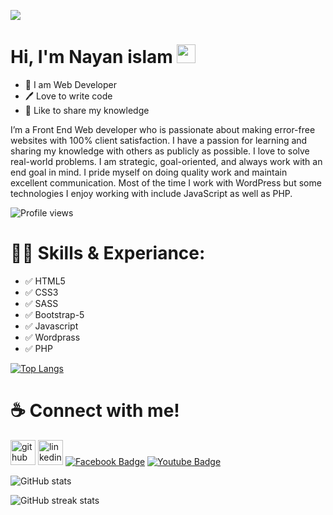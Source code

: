 
![](https://media-exp1.licdn.com/dms/image/C5616AQGfeaD_K3jgzw/profile-displaybackgroundimage-shrink_350_1400/0/1645865006510?e=1651104000&v=beta&t=7k3dODZZw_yr8oK2R9kBSNsW7Wn_l5caLsc80BvL_6w)

# Hi, I'm Nayan islam <img src="https://raw.githubusercontent.com/MartinHeinz/MartinHeinz/master/wave.gif" width="30px">
- 👑 I am Web Developer
- 🖊️ Love to write code
- 🎤 Like to share my knowledge

I’m a Front End Web developer who is passionate about making error-free websites with 100% client satisfaction. I have a passion for learning and sharing my knowledge with others as publicly as possible. I love to solve real-world problems. I am strategic, goal-oriented, and always work with an end goal in mind. I pride myself on doing quality work and maintain excellent communication. Most of the time I work with WordPress but some technologies I enjoy working with include JavaScript as well as PHP.

![Profile views](https://gpvc.arturio.dev/nayan369)

# 👨‍💻 Skills & Experiance:
- ✅ HTML5
- ✅ CSS3
- ✅ SASS
- ✅ Bootstrap-5
- ✅ Javascript
- ✅ Wordprass
- ✅ PHP

[![Top Langs](https://github-readme-stats.vercel.app/api/top-langs/?username=nayan369)](https://github.com/anuraghazra/github-readme-stats)

# ☕ Connect with me!
[<img src='https://cdn.jsdelivr.net/npm/simple-icons@3.0.1/icons/github.svg' alt='github' height='40'>](https://github.com/nayan369)  [<img src="https://camo.githubusercontent.com/a80d00f23720d0bc9f55481cfcd77ab79e141606829cf16ec43f8cacc7741e46/68747470733a2f2f696d672e736869656c64732e696f2f62616467652f4c696e6b6564496e2d3030373742353f7374796c653d666f722d7468652d6261646765266c6f676f3d6c696e6b6564696e266c6f676f436f6c6f723d7768697465" alt="linkedin" height="40" style="max-width: 100%;">](https://www.linkedin.com/in/nayan369//)  [<img src="https://camo.githubusercontent.com/2d1ffa69dd491ebeca01b2098cf8233dd09950ff5895abccd5b455ca442abc59/68747470733a2f2f696d672e736869656c64732e696f2f62616467652f46616365626f6f6b2d3138373746323f7374796c653d666f722d7468652d6261646765266c6f676f3d66616365626f6f6b266c6f676f436f6c6f723d7768697465" alt="Facebook Badge" data-canonical-src="https://img.shields.io/badge/Facebook-1877F2?style=for-the-badge&amp;logo=facebook&amp;logoColor=white" style="max-width: 100%;">](https://www.facebook.com/nayan936/)  [<img src="https://camo.githubusercontent.com/d79c5549652f9c7690992eb49571d216a70a480681561cbd93bfbfc77c491e54/68747470733a2f2f696d672e736869656c64732e696f2f62616467652f596f75547562652d4646303030303f7374796c653d666f722d7468652d6261646765266c6f676f3d796f7574756265266c6f676f436f6c6f723d7768697465" alt="Youtube Badge" data-canonical-src="https://img.shields.io/badge/YouTube-FF0000?style=for-the-badge&amp;logo=youtube&amp;logoColor=white" style="max-width: 100%;">](https://www.youtube.com/channel/https://www.youtube.com/channel/UCrgyWJ1HJPkDr4BS7oyzhiw)  
  
![GitHub stats](https://github-readme-stats.vercel.app/api?username=nayan369&show_icons=true&theme=radical)


![GitHub streak stats](https://github-readme-streak-stats.herokuapp.com/?user=nayan369)  


